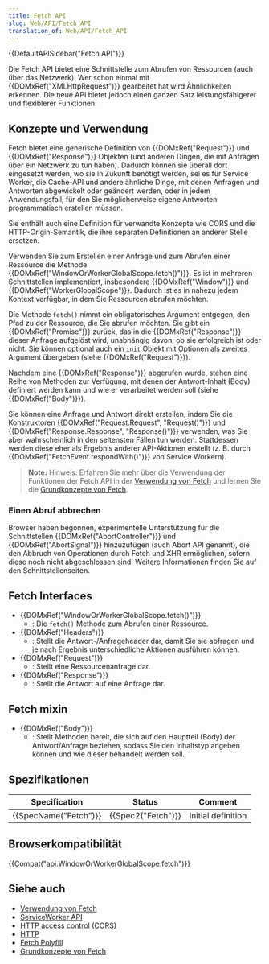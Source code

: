 ```yaml
---
title: Fetch API
slug: Web/API/Fetch_API
translation_of: Web/API/Fetch_API
---
```

{{DefaultAPISidebar("Fetch API")}}

Die Fetch API bietet eine Schnittstelle zum Abrufen von Ressourcen (auch über das Netzwerk). Wer schon einmal mit {{DOMxRef("XMLHttpRequest")}} gearbeitet hat wird Ähnlichkeiten erkennen. Die neue API bietet jedoch einen ganzen Satz leistungsfähigerer und flexiblerer Funktionen.

## Konzepte und Verwendung

Fetch bietet eine generische Definition von {{DOMxRef("Request")}} und {{DOMxRef("Response")}} Objekten (und anderen Dingen, die mit Anfragen über ein Netzwerk zu tun haben). Dadurch können sie überall dort eingesetzt werden, wo sie in Zukunft benötigt werden, sei es für Service Worker, die Cache-API und andere ähnliche Dinge, mit denen Anfragen und Antworten abgewickelt oder geändert werden, oder in jedem Anwendungsfall, für den Sie möglicherweise eigene Antworten programmatisch erstellen müssen.

Sie enthält auch eine Definition für verwandte Konzepte wie CORS und die HTTP-Origin-Semantik, die ihre separaten Definitionen an anderer Stelle ersetzen.

Verwenden Sie zum Erstellen einer Anfrage und zum Abrufen einer Ressource die Methode {{DOMxRef("WindowOrWorkerGlobalScope.fetch()")}}. Es ist in mehreren Schnittstellen implementiert, insbesondere {{DOMxRef("Window")}} und {{DOMxRef("WorkerGlobalScope")}}. Dadurch ist es in nahezu jedem Kontext verfügbar, in dem Sie Ressourcen abrufen möchten.

Die Methode `fetch()` nimmt ein obligatorisches Argument entgegen, den Pfad zu der Ressource, die Sie abrufen möchten. Sie gibt ein {{DOMxRef("Promise")}} zurück, das in die {{DOMxRef("Response")}} dieser Anfrage aufgelöst wird, unabhängig davon, ob sie erfolgreich ist oder nicht. Sie können optional auch ein `init` Objekt mit Optionen als zweites Argument übergeben (siehe {{DOMxRef("Request")}}).

Nachdem eine {{DOMxRef("Response")}} abgerufen wurde, stehen eine Reihe von Methoden zur Verfügung, mit denen der Antwort-Inhalt (Body) definiert werden kann und wie er verarbeitet werden soll (siehe {{DOMxRef("Body")}}).

Sie können eine Anfrage und Antwort direkt erstellen, indem Sie die Konstruktoren {{DOMxRef("Request.Request", "Request()")}} und {{DOMxRef("Response.Response", "Response()")}} verwenden, was Sie aber wahrscheinlich in den seltensten Fällen tun werden. Stattdessen werden diese eher als Ergebnis anderer API-Aktionen erstellt (z. B. durch {{DOMxRef("FetchEvent.respondWith()")}} von Service Workern).

> **Note:** Hinweis: Erfahren Sie mehr über die Verwendung der Funktionen der Fetch API in der [Verwendung von Fetch](/de/docs/Web/API/Fetch_API/Using_Fetch) und lernen Sie die [Grundkonzepte von Fetch](/de/docs/Web/API/Fetch_API/Basic_concepts).

### Einen Abruf abbrechen

Browser haben begonnen, experimentelle Unterstützung für die Schnittstellen {{DOMxRef("AbortController")}} und {{DOMxRef("AbortSignal")}} hinzuzufügen (auch Abort API genannt), die den Abbruch von Operationen durch Fetch und XHR ermöglichen, sofern diese noch nicht abgeschlossen sind. Weitere Informationen finden Sie auf den Schnittstellenseiten.

## Fetch Interfaces

- {{DOMxRef("WindowOrWorkerGlobalScope.fetch()")}}
  - : Die `fetch()` Methode zum Abrufen einer Ressource.
- {{DOMxRef("Headers")}}
  - : Stellt die Antwort-/Anfrageheader dar, damit Sie sie abfragen und je nach Ergebnis unterschiedliche Aktionen ausführen können.
- {{DOMxRef("Request")}}
  - : Stellt eine Ressourcenanfrage dar.
- {{DOMxRef("Response")}}
  - : Stellt die Antwort auf eine Anfrage dar.

## Fetch mixin

- {{DOMxRef("Body")}}
  - : Stellt Methoden bereit, die sich auf den Hauptteil (Body) der Antwort/Anfrage beziehen, sodass Sie den Inhaltstyp angeben können und wie dieser behandelt werden soll.

## Spezifikationen

| Specification                | Status                   | Comment            |
| ---------------------------- | ------------------------ | ------------------ |
| {{SpecName("Fetch")}} | {{Spec2("Fetch")}} | Initial definition |

## Browserkompatibilität

{{Compat("api.WindowOrWorkerGlobalScope.fetch")}}

## Siehe auch

- [Verwendung von Fetch](/de/docs/Web/API/Fetch_API/Using_Fetch)
- [ServiceWorker API](/de/docs/Web/API/ServiceWorker_API)
- [HTTP access control (CORS)](/de/docs/Web/HTTP/Access_control_CORS)
- [HTTP](/de/docs/Web/HTTP)
- [Fetch Polyfill](https://github.com/github/fetch)
- [Grundkonzepte von Fetch](/de/docs/Web/API/Fetch_API/Basic_concepts)
